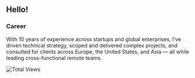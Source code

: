 ## Hello!

### Career 

With 10 years of experience across startups and global enterprises, I’ve driven technical strategy, scoped and delivered complex projects,
and consulted for clients across Europe, the United States, and Asia — all while leading cross-functional remote teams.

![Total Views](https://komarev.com/ghpvc/?username=garbalau-github&color=blue)
